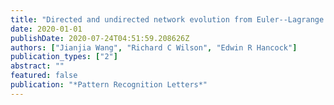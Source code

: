 ```yaml
---
title: "Directed and undirected network evolution from Euler--Lagrange dynamics"
date: 2020-01-01
publishDate: 2020-07-24T04:51:59.208626Z
authors: ["Jianjia Wang", "Richard C Wilson", "Edwin R Hancock"]
publication_types: ["2"]
abstract: ""
featured: false
publication: "*Pattern Recognition Letters*"
---
```


